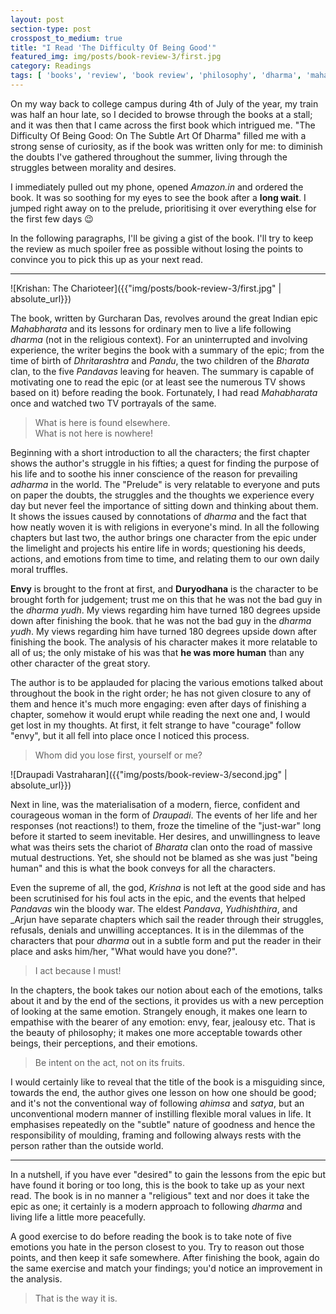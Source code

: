 ```yaml
---
layout: post
section-type: post
crosspost_to_medium: true
title: "I Read 'The Difficulty Of Being Good'"
featured_img: img/posts/book-review-3/first.jpg
category: Readings
tags: [ 'books', 'review', 'book review', 'philosophy', 'dharma', 'mahabharta' ]
---
```

On my way back to college campus during 4th of July of the year, my train was half an hour late, so I decided to browse through
the books at a stall; and it was then that I came across the first book which intrigued me. "The Difficulty Of Being Good: 
On The Subtle Art Of Dharma" filled me with a strong sense of curiosity, as if the book was written only for me: to 
diminish the doubts I've gathered throughout the summer, living through the struggles between morality and desires.

I immediately pulled out my phone, opened _Amazon.in_ and ordered the book. It was so soothing for my eyes to see the book
after a **long wait**. I jumped right away on to the prelude, prioritising it over everything else for the first few days :wink:

In the following paragraphs, I'll be giving a gist of the book. I'll try to keep the review as much spoiler free as possible without
losing the points to convince you to pick this up as your next read.

---
![Krishan: The Charioteer]({{"img/posts/book-review-3/first.jpg" | absolute_url}})

The book, written by Gurcharan Das, revolves around the great Indian epic _Mahabharata_ and its lessons for ordinary men to live
a life following _dharma_ (not in the religious context). For an uninterrupted and involving experience, the writer begins the book
with a summary of the epic; from the time of birth of _Dhritarashtra_ and _Pandu_, the two children of the _Bharata_ clan, to the five 
_Pandavas_ leaving for heaven. The summary is capable of motivating one to read the epic (or at least see the numerous TV shows
based on it) before reading the book. Fortunately, I had read _Mahabharata_ once and watched two TV portrayals of the same.

> What is here is found elsewhere. <br/> What is not here is nowhere!

Beginning with a short introduction to all the characters; the first chapter shows the author's struggle in his fifties; 
a quest for finding the purpose of his life and to soothe his inner conscience of the reason for prevailing _adharma_ in the world.
The "Prelude" is very relatable to everyone and puts on paper the doubts, the struggles and the thoughts we experience 
every day but never feel the importance of sitting down and thinking about them. It shows the issues caused by connotations of _dharma_
and the fact that how neatly woven it is with religions in everyone's mind. In all the following chapters but last two, the author
brings one character from the epic under the limelight and projects his entire life in words; questioning his deeds, actions, and emotions
from time to time, and relating them to our own daily moral truffles. 

**Envy** is brought to the front at first, and **Duryodhana** is the character to be brought forth for judgement; trust me on this
that he was not the bad guy in the _dharma yudh_. My views regarding him have turned 180 degrees upside down after finishing the book.
that he was not the bad guy in the _dharma yudh_. My views regarding him have turned 180 degrees upside down after finishing the book.
The analysis of his character makes it more relatable to all of us; the only mistake of his was that **he was more human**
than any other character of the great story.

The author is to be applauded for placing the various emotions talked about throughout the book in the right order; he has not given 
closure to any of them and hence it's much more engaging: even after days of finishing a chapter, somehow it would erupt while reading
the next one and, I would get lost in my thoughts. At first, it felt strange to have "courage" follow "envy", but it all fell into place
once I noticed this process.

> Whom did you lose first, yourself or me?

![Draupadi Vastraharan]({{"img/posts/book-review-3/second.jpg" | absolute_url}})

Next in line, was the materialisation of a modern, fierce, confident and courageous woman in the form of _Draupadi_. The events of her
life and her responses (not reactions!) to them, froze the timeline of the "just-war" long before it started to seem inevitable. Her desires,
and unwillingness to leave what was theirs sets the chariot of _Bharata_ clan onto the road of massive mutual destructions. Yet, 
she should not be blamed as she was just "being human" and this is what the book conveys for all the characters. 

Even the supreme of all, the god, _Krishna_ is not left at the good side and has been scrutinised for his foul acts in the epic, and the
events that helped _Pandavas_ win the bloody war. The eldest _Pandava_, _Yudhishthira_, and _Arjun have separate chapters which
sail the reader through their struggles, refusals, denials and unwilling acceptances. It is in the dilemmas of the characters
that pour _dharma_ out in a subtle form and put the reader in their place and asks him/her, "What would have you done?".  

> I act because I must!

In the chapters, the book takes our notion about each of the emotions, talks about it and by the end of the sections,
it provides us with a new perception of looking at the same emotion. Strangely enough, it makes one learn to empathise with the
bearer of any emotion: envy, fear, jealousy etc. That is the beauty of philosophy; it makes one more acceptable towards other beings, their
perceptions, and their emotions.

> Be intent on the act, not on its fruits.

I would certainly like to reveal that the title of the book is a misguiding since, towards the end, the author gives one lesson
on how one should be good; and it's not the conventional way of following _ahimsa_ and _satya_, but an unconventional modern manner
of instilling flexible moral values in life. It emphasises repeatedly on the "subtle" nature of goodness and hence the responsibility of moulding, 
framing and following always rests with the person rather than the outside world.

---

In a nutshell, if you have ever "desired" to gain the lessons from the epic but have found it boring or too long, this is the book
to take up as your next read. The book is in no manner a "religious" text and nor does it take the epic as one; it certainly is a 
modern approach to following _dharma_ and living life a little more peacefully.

A good exercise to do before reading the book is to take note of five emotions you hate in the person closest to you. Try to reason out those
points, and then keep it safe somewhere. After finishing the book, again do the same exercise and match your findings; you'd notice an improvement
in the analysis.

> That is the way it is.


 
